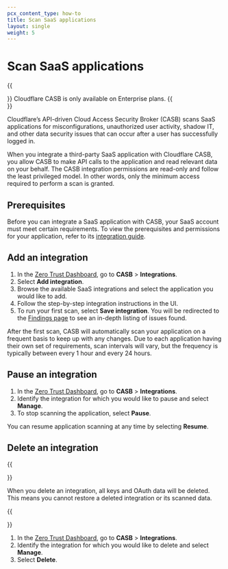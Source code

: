 ```yaml
---
pcx_content_type: how-to
title: Scan SaaS applications
layout: single
weight: 5
---
```


# Scan SaaS applications

{{<Aside type="note">}}
Cloudflare CASB is only available on Enterprise plans.
{{</Aside>}}

Cloudflare’s API-driven Cloud Access Security Broker (CASB) scans SaaS applications for misconfigurations, unauthorized user activity, shadow IT, and other data security issues that can occur after a user has successfully logged in.

When you integrate a third-party SaaS application with Cloudflare CASB, you allow CASB to make API calls to the application and read relevant data on your behalf. The CASB integration permissions are read-only and follow the least privileged model. In other words, only the minimum access required to perform a scan is granted.

## Prerequisites

Before you can integrate a SaaS application with CASB, your SaaS account must meet certain requirements. To view the prerequisites and permissions for your application, refer to its [integration guide](/cloudflare-one/applications/scan-apps/casb-integrations/).

## Add an integration

1. In the [Zero Trust Dashboard](https://one.dash.cloudflare.com/), go to **CASB** > **Integrations**.
2. Select **Add integration**.
3. Browse the available SaaS integrations and select the application you would like to add.
4. Follow the step-by-step integration instructions in the UI.
5. To run your first scan, select **Save integration**. You will be redirected to the [Findings page](/cloudflare-one/applications/scan-apps/manage-findings/) to see an in-depth listing of issues found.

After the first scan, CASB will automatically scan your application on a frequent basis to keep up with any changes. Due to each application having their own set of requirements, scan intervals will vary, but the frequency is typically between every 1 hour and every 24 hours.

## Pause an integration

1. In the [Zero Trust Dashboard](https://one.dash.cloudflare.com/), go to **CASB** > **Integrations**.
2. Identify the integration for which you would like to pause and select **Manage**.
3. To stop scanning the application, select **Pause**.

You can resume application scanning at any time by selecting **Resume**.

## Delete an integration

{{<Aside type="warning">}}

When you delete an integration, all keys and OAuth data will be deleted. This means you cannot restore a deleted integration or its scanned data.

{{</Aside>}}

1. In the [Zero Trust Dashboard](https://one.dash.cloudflare.com/), go to **CASB** > **Integrations**.
2. Identify the integration for which you would like to delete and select **Manage**.
3. Select **Delete**.
